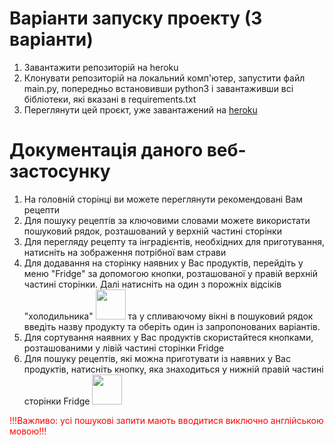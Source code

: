 # Варіанти запуску проекту (3 варіанти)
1. Завантажити репозиторій на heroku
2. Клонувати репозиторій на локальний комп'ютер, запустити файл main.py, попередньо встановивши python3 і завантаживши всі бібліотеки, які вказані в requirements.txt
3. Переглянути цей проєкт, уже завантажений на <a href="https://like-from-a-hungry-land.herokuapp.com/">heroku</a>


# Документація даного веб-застосунку
1. На головній сторінці ви можете переглянути рекомендовані Вам рецепти
2. Для пошуку рецептів за ключовими словами можете використати пошуковий рядок, розташований у верхній частині сторінки
3. Для перегляду рецепту та інградієнтів, необхідних для приготування, натисніть на зображення потрібної вам страви
4. Для додавання на сторінку наявних у Вас продуктів, перейдіть у меню "Fridge" за допомогою кнопки, розташованої у правій верхній частині сторінки.
   Далі натисніть на один з порожніх відсіків "холодильника" 
   <img src="https://like-from-a-hungry-land.herokuapp.com/static/image/add.png" style="width: 5vw">
   та у спливаючому вікні в пошуковий рядок введіть назву продукту та оберіть один із 
   запропонованих варіантів.
5. Для сортування наявних у Вас продуктів скористайтеся кнопками, розташованими у лівій частині сторінки Fridge
6. Для пошуку рецептів, які можна приготувати із наявних у Вас продуктів, натисніть кнопку, яка знаходиться у нижній правій частині сторінки Fridge
   <img src="https://like-from-a-hungry-land.herokuapp.com/static/image/cooking.png" style="width: 5vw">

<label style="color: red">!!!Важливо: усі пошукові запити мають вводитися виключно англійською мовою!!!</label>

